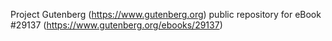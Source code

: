Project Gutenberg (https://www.gutenberg.org) public repository for eBook #29137 (https://www.gutenberg.org/ebooks/29137)
